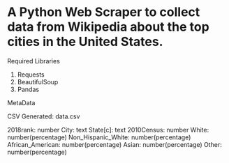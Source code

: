 #  A Python Web Scraper to collect data from Wikipedia about the top cities in the United States.
Required Libraries
1. Requests
2. BeautifulSoup
3. Pandas

MetaData

CSV Generated: data.csv

2018rank: number
City: text
State[c]: text
2010Census: number
White: number(percentage)
Non_Hispanic_White: number(percentage)
African_American: number(percentage)
Asian: number(percentage)
Other: number(percentage)
